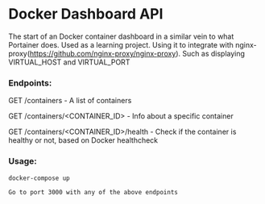 # Docker Dashboard API

The start of an Docker container dashboard in a similar vein to what Portainer does. Used as a learning project. Using it to integrate with nginx-proxy(https://github.com/nginx-proxy/nginx-proxy). Such as displaying VIRTUAL_HOST and VIRTUAL_PORT

### Endpoints:

GET /containers - A list of containers

GET /containers/<CONTAINER_ID> - Info about a specific container

GET /containers/<CONTAINER_ID>/health - Check if the container is healthy or not, based on Docker healthcheck


### Usage:
```
docker-compose up

Go to port 3000 with any of the above endpoints
```
